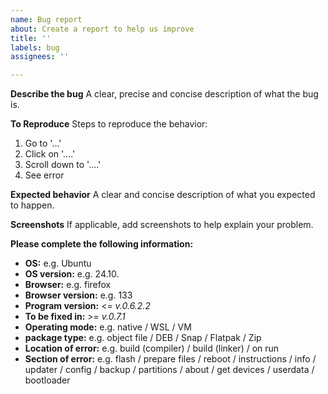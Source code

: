 ```yaml
---
name: Bug report
about: Create a report to help us improve
title: ''
labels: bug
assignees: ''

---
```


**Describe the bug**
A clear, precise and concise description of what the bug is.

**To Reproduce**
Steps to reproduce the behavior:
1. Go to '...'
2. Click on '....'
3. Scroll down to '....'
4. See error

**Expected behavior**
A clear and concise description of what you expected to happen.

**Screenshots**
If applicable, add screenshots to help explain your problem.

**Please complete the following information:**
 - **OS:** e.g. Ubuntu
 - **OS version:** e.g. 24.10.
 - **Browser:** e.g. firefox
 - **Browser version:** e.g. 133
 - **Program version:** <= *v.0.6.2.2*
 - **To be fixed in:** >= *v.0.7.1*
 - **Operating mode:** e.g. native / WSL / VM
 - **package type:** e.g. object file / DEB / Snap / Flatpak / Zip 
 - **Location of error:** e.g. build (compiler) / build (linker) / on run
 - **Section of error:** e.g. flash / prepare files / reboot / instructions / info / updater / config / backup / partitions / about / get devices / userdata / bootloader
